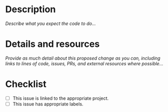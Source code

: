 # Description

_Describe what you expect the code to do..._

# Details and resources

_Provide as much detail about this proposed change as you can, including links to lines of code, issues, PRs, and external resources where possible..._

# Checklist

- [ ] This issue is linked to the appropriate project.
- [ ] This issue has appropriate labels.
